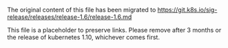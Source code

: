 The original content of this file has been migrated to https://git.k8s.io/sig-release/releases/release-1.6/release-1.6.md

This file is a placeholder to preserve links. Please remove after 3 months or the release of kubernetes 1.10, whichever comes first.
